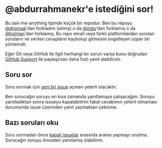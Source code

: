# @abdurrahmanekr'e istediğini sor!

Bu ask-me-anything tipinde küçük bir repodur. Ben bu repoyu [@dnomak](https://github.com/dnomak)'dan forkladım (silmiş) o da [@mdo](https://github.com/mdo/ama)'dan forklamış o da [@holman](https://github.com/holman/ama)'dan forklamış. Bu repo email veya farklı platformlardan sorulan soruların ve verilen cevapların kaybolup gitmesini engelleyen süper bir yöntemdir.

Eğer Git veya GitHub ile ilgili herhangi bir sorun varsa bunu doğrudan [GitHub Support](https://github.com/contact) ile paylaşırsan daha hızlı yanıt alabilirsin.

## Soru sor

Soru sormak için [yeni bir issue](https://github.com/abdurrahmanekr/bana-istedigini-sor/issues/new) açman yeterli olacaktır.

Ben sorucağın soruyu en kısa zamanda yanıtlamaya çalışacağım. Soruyu yanıtladıktan sonra issueyu kapatabilirim fakat cevabımın yeterli olmaması durumunda issue üzerinden yanıt yazmaktan çekinme.

## Bazı soruları oku

Soru sormadan önce [kapalı issuelar](https://github.com/abdurrahmanekr/bana-istedigini-sor/issues?sort=created&direction=desc&state=closed&page=1) arasında arama yapmayı unutma. Sorucağın soruyu önceden yanıtlamış olabilirim.

